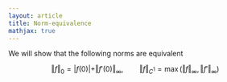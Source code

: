```yaml
---
layout: article
title: Norm-equivalence
mathjax: true
---
```


We will show that the following norms are equivalent 

$$\Vert f \Vert_0 = |f(0)| + \Vert f'(0) \Vert_{\infty} ,\qquad  \Vert f \Vert_{C^1} = \max (\Vert f \Vert_\infty, \Vert f' \Vert_\infty)$$

<!--more-->
